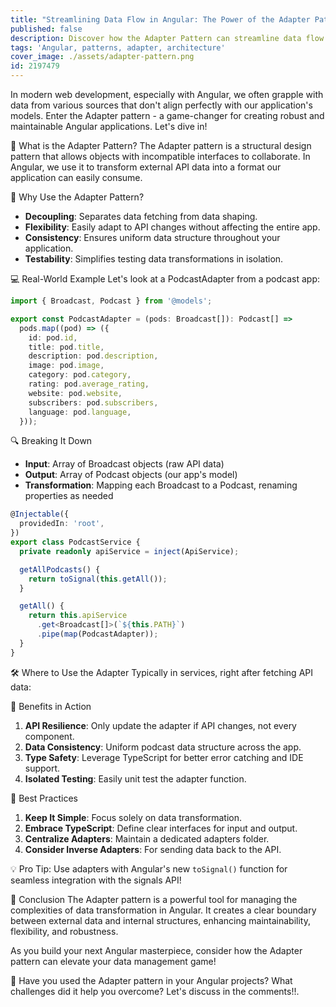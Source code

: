 ```yaml
---
title: "Streamlining Data Flow in Angular: The Power of the Adapter Pattern \U0001F504"
published: false
description: Discover how the Adapter Pattern can streamline data flow in your Angular applications.
tags: 'Angular, patterns, adapter, architecture'
cover_image: ./assets/adapter-pattern.png
id: 2197479
---
```


In modern web development, especially with Angular, we often grapple with data from various sources that don't align perfectly with our application's models. Enter the Adapter pattern - a game-changer for creating robust and maintainable Angular applications. Let's dive in!

🧩 What is the Adapter Pattern?
The Adapter pattern is a structural design pattern that allows objects with incompatible interfaces to collaborate. In Angular, we use it to transform external API data into a format our application can easily consume.

🌟 Why Use the Adapter Pattern?

- **Decoupling**: Separates data fetching from data shaping.
- **Flexibility**: Easily adapt to API changes without affecting the entire app.
- **Consistency**: Ensures uniform data structure throughout your application.
- **Testability**: Simplifies testing data transformations in isolation.

💻 Real-World Example
Let's look at a PodcastAdapter from a podcast app:

```typescript
import { Broadcast, Podcast } from '@models';

export const PodcastAdapter = (pods: Broadcast[]): Podcast[] =>
  pods.map((pod) => ({
    id: pod.id,
    title: pod.title,
    description: pod.description,
    image: pod.image,
    category: pod.category,
    rating: pod.average_rating,
    website: pod.website,
    subscribers: pod.subscribers,
    language: pod.language,
  }));
```

🔍 Breaking It Down

- **Input**: Array of Broadcast objects (raw API data)
- **Output**: Array of Podcast objects (our app's model)
- **Transformation**: Mapping each Broadcast to a Podcast, renaming properties as needed

```typescript
@Injectable({
  providedIn: 'root',
})
export class PodcastService {
  private readonly apiService = inject(ApiService);

  getAllPodcasts() {
    return toSignal(this.getAll());
  }

  getAll() {
    return this.apiService
      .get<Broadcast[]>(`${this.PATH}`)
      .pipe(map(PodcastAdapter));
  }
}
```

🛠️ Where to Use the Adapter
Typically in services, right after fetching API data:

🎯 Benefits in Action

1. **API Resilience**: Only update the adapter if API changes, not every component.
2. **Data Consistency**: Uniform podcast data structure across the app.
3. **Type Safety**: Leverage TypeScript for better error catching and IDE support.
4. **Isolated Testing**: Easily unit test the adapter function.

🚀 Best Practices

1. **Keep It Simple**: Focus solely on data transformation.
2. **Embrace TypeScript**: Define clear interfaces for input and output.
3. **Centralize Adapters**: Maintain a dedicated adapters folder.
4. **Consider Inverse Adapters**: For sending data back to the API.

💡 Pro Tip: Use adapters with Angular's new `toSignal()` function for seamless integration with the signals API!

🏁 Conclusion
The Adapter pattern is a powerful tool for managing the complexities of data transformation in Angular. It creates a clear boundary between external data and internal structures, enhancing maintainability, flexibility, and robustness.

As you build your next Angular masterpiece, consider how the Adapter pattern can elevate your data management game!

🤔 Have you used the Adapter pattern in your Angular projects? What challenges did it help you overcome? Let's discuss in the comments!!.
